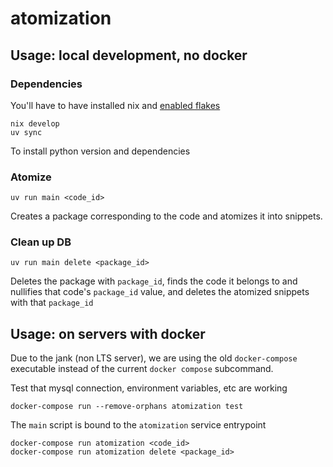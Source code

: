 # atomization

## Usage: local development, no docker

### Dependencies

You'll have to have installed nix and [enabled flakes](https://nixos.wiki/wiki/flakes)

```base
nix develop
uv sync
```

To install python version and dependencies

### Atomize

```base
uv run main <code_id>
```

Creates a package corresponding to the code and atomizes it into snippets.

### Clean up DB

```base
uv run main delete <package_id>
```

Deletes the package with `package_id`, finds the code it belongs to and nullifies that code's `package_id` value, and deletes the atomized snippets with that `package_id`

## Usage: on servers with docker

Due to the jank (non LTS server), we are using the old `docker-compose` executable instead of the current `docker compose` subcommand.

Test that mysql connection, environment variables, etc are working

```base
docker-compose run --remove-orphans atomization test
```

The `main` script is bound to the `atomization` service entrypoint

```base
docker-compose run atomization <code_id>
docker-compose run atomization delete <package_id>
```
